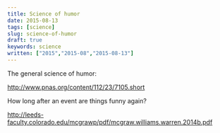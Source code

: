 ```yaml
---
title: Science of humor
date: 2015-08-13
tags: [science]
slug: science-of-humor
draft: true
keywords: science
written: ["2015","2015-08","2015-08-13"]
---
```


The general science of humor:

http://www.pnas.org/content/112/23/7105.short


How long after an event are things funny again?

http://leeds-faculty.colorado.edu/mcgrawp/pdf/mcgraw.williams.warren.2014b.pdf
